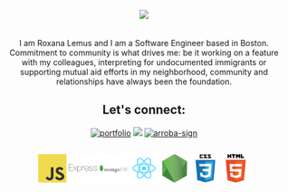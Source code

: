 <div align="center">
  <br>
  <img src="https://fontmeme.com/permalink/211110/95a407efbc87dd9b67db69abf9186397.png" border="0" width="75%" alt-text="< Hello world, I'm Roxana! >">
  <br>
  <br>

 I am Roxana Lemus and I am a Software Engineer based in Boston. Commitment to community is what drives me: be it working on a feature with my colleagues, interpreting for undocumented immigrants or supporting mutual aid efforts in my neighborhood, community and relationships have always been the foundation. 
  
  ## Let's connect:
  <a href="https://roxanalemus.com">![portfolio](https://user-images.githubusercontent.com/89720092/141145146-1ce5e764-62fe-4ed2-8cf1-b1de24536017.png)</a> <a
  href="https://linkedin.com/in/jrlemus"><img src="https://img.icons8.com/ios-filled/50/000000/linkedin.png" width="50px"></a> <a href="mailto: roxanalemusdev@gmail.com">  ![arroba-sign](https://user-images.githubusercontent.com/89720092/141147822-9f5367e8-8acb-4108-a69c-7572fd930677.png)
</a>
  
  ##

 <img src="https://raw.githubusercontent.com/github/explore/80688e429a7d4ef2fca1e82350fe8e3517d3494d/topics/javascript/javascript.png" width ="50px" alt-text="JavaScript"> <img src="https://raw.githubusercontent.com/github/explore/80688e429a7d4ef2fca1e82350fe8e3517d3494d/topics/express/express.png" width ="50px"  alt-text="Express"> <img src="https://raw.githubusercontent.com/github/explore/80688e429a7d4ef2fca1e82350fe8e3517d3494d/topics/mongodb/mongodb.png" width ="50px"    alt-text="MongoDB"> <img src="https://raw.githubusercontent.com/github/explore/80688e429a7d4ef2fca1e82350fe8e3517d3494d/topics/react/react.png" width ="50px" alt-  text="React"> <img src="https://raw.githubusercontent.com/github/explore/80688e429a7d4ef2fca1e82350fe8e3517d3494d/topics/nodejs/nodejs.png" width ="50px" alt-  text="Node.js"> <img src="https://raw.githubusercontent.com/github/explore/80688e429a7d4ef2fca1e82350fe8e3517d3494d/topics/css/css.png" width ="50px" alt-  text="CSS3"> <img src="https://raw.githubusercontent.com/github/explore/80688e429a7d4ef2fca1e82350fe8e3517d3494d/topics/html/html.png" width ="50px" alt-    text="HTML5">

 
 
</div>
